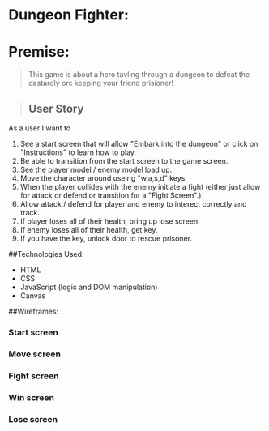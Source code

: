 # Dungeon Fighter:

# Premise:

> This game is about a hero tavling through a dungeon to defeat the dastardly orc keeping your friend prisioner! 


> ## User Story  
As a user I want to
1. See a start screen that will allow "Embark into the dungeon" or click on "Instructions" to learn how to play.
2. Be able to transition from the start screen to the game screen.
3. See the player model / enemy model load up.
4. Move the character around useing "w,a,s,d" keys.
5. When the player collides with the enemy initiate a fight (either just allow for attack or defend or transition for a "Fight Screen".)
6. Allow attack / defend for player and enemy to interect correctly and track.
7. If player loses all of their health, bring up lose screen.
8. If enemy loses all of their health, get key.
9. If you have the key, unlock door to rescue prisoner.

##Technologies Used:
* HTML
* CSS
* JavaScript (logic and DOM manipulation)
* Canvas

##Wireframes:

### Start screen

### Move screen

### Fight screen

### Win screen

### Lose screen

